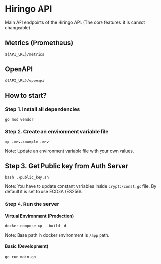 # Hiringo API
Main API endpoints of the Hiringo API. (The core features, it is cannot changeable)

## Metrics (Prometheus)
```
${API_URL}/metrics
```

## OpenAPI
```
${API_URL}/openapi
```

## How to start?

### Step 1. Install all dependencies
```
go mod vendor
```

### Step 2. Create an environment variable file
```
cp .env.example .env
```

Note: Update an environment variable file with your own values.

## Step 3. Get Public key from Auth Server
```
bash ./public_key.sh
```

Note: You have to update constant variables inside ```crypto/const.go``` file. By default it is set to use ECDSA (ES256).

### Step 4. Run the server

#### Virtual Environment (Production)
```
docker-compose up --build -d
```

Note: Base path in docker environment is ```/app``` path.

#### Basic (Development)
```
go run main.go
```